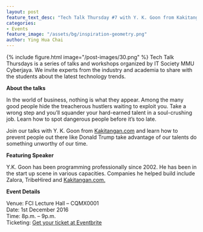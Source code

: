 ```yaml
---
layout: post
feature_text_desc: "Tech Talk Thursday #7 with Y. K. Goon from Kakitangan.com"
categories:
- Events
feature_image: "/assets/bg/inspiration-geometry.png"
author: Ying Hua Chai
---
```

{% include figure.html image="/post-images/30.png" %}
Tech Talk Thursdays is a series of talks and workshops organized by IT Society MMU Cyberjaya. We invite experts from the industry and academia to share with the students about the latest technology trends.

**About the talks**

In the world of business, nothing is what they appear. Among the many good people hide the treacherous hustlers waiting to exploit you. Take a wrong step and you’ll squander your hard-earned talent in a soul-crushing job. Learn how to spot dangerous people before it’s too late.

Join our talks with Y. K. Goon from [Kakitangan.com](http://Kakitangan.com)  and learn how to prevent people out there like Donald Trump take advantage of our talents do something unworthy of our time.

**Featuring Speaker**

Y.K. Goon has been programming professionally since 2002. He has been in the start up scene in various capacities. Companies he helped build include Zalora, TribeHired and [Kakitangan.com.](http://Kakitangan.com/)

**Event Details**

Venue: FCI Lecture Hall – CQMX0001  
Date: 1st December 2016  
Time: 8p.m. – 9p.m.  
Ticketing: [Get your ticket at Eventbrite](https://ttt7-kakitangan.eventbrite.com)



